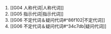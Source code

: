 1. [[G04 人称代词|人称代词]]
2. [[G05 指示代词|指示代词]]
3. [[G06 不定代词＆疑问代词#^86f102|不定代词]]
4. [[G06 不定代词＆疑问代词#^34c7db|疑问代词]]
